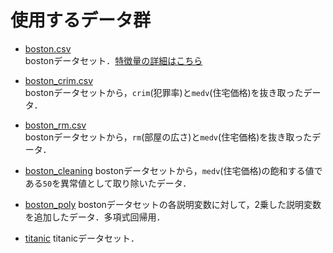 # 使用するデータ群

- [boston.csv](https://github.com/Yosuke-Sugiura/MachineLearning_Exercise/blob/main/data/boston.csv)  
   bostonデータセット．[特徴量の詳細はこちら](https://www.cs.toronto.edu/~delve/data/boston/bostonDetail.html)
  
- [boston_crim.csv](https://github.com/Yosuke-Sugiura/MachineLearning_Exercise/blob/main/data/boston_crim.csv)  
   bostonデータセットから，`crim`(犯罪率)と`medv`(住宅価格)を抜き取ったデータ．
  
- [boston_rm.csv](https://github.com/Yosuke-Sugiura/MachineLearning_Exercise/blob/main/data/boston_rm.csv)  
   bostonデータセットから，`rm`(部屋の広さ)と`medv`(住宅価格)を抜き取ったデータ．

- [boston_cleaning](https://github.com/Yosuke-Sugiura/MachineLearning_Exercise/blob/main/data/boston_cleaning.csv)
   bostonデータセットから，`medv`(住宅価格)の飽和する値である`50`を異常値として取り除いたデータ．
  
- [boston_poly](https://github.com/Yosuke-Sugiura/MachineLearning_Exercise/blob/main/data/boston_polu.csv)
   bostonデータセットの各説明変数に対して，2乗した説明変数を追加したデータ．多項式回帰用．

- [titanic](https://github.com/Yosuke-Sugiura/MachineLearning_Exercise/blob/main/data/titanic.csv)
   titanicデータセット．
